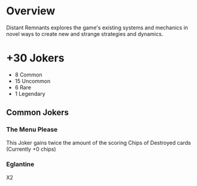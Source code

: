 # Overview
Distant Remnants explores the game's existing systems and mechanics in novel ways to create new and strange strategies and dynamics.

# +30 Jokers
- 8 Common
- 15 Uncommon
- 6 Rare
- 1 Legendary

## Common Jokers
### The Menu Please
This Joker gains twice the amount of the scoring Chips of Destroyed cards<br>
(Currently +0 chips)

### Eglantine
X2

